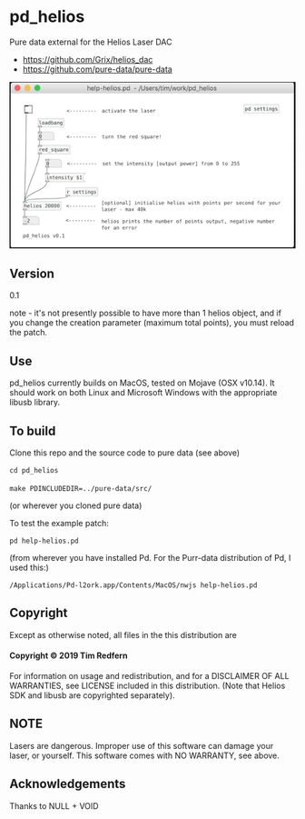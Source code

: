 # pd_helios
Pure data external for the Helios Laser DAC

* https://github.com/Grix/helios_dac
* https://github.com/pure-data/pure-data

![help-helios.pd](help.png)

## Version

0.1

note - it's not presently possible to have more than 1 helios object, and if you change the creation parameter (maximum total points), you must reload the patch. 

## Use

pd_helios currently builds on MacOS, tested on Mojave (OSX v10.14). It should work on both Linux and Microsoft Windows with the appropriate libusb library.

## To build

Clone this repo and the source code to pure data (see above)

```
cd pd_helios

make PDINCLUDEDIR=../pure-data/src/
```

(or wherever you cloned pure data)

To test the example patch:

```
pd help-helios.pd
```

(from wherever you have installed Pd. For the Purr-data distribution of Pd, I used this:)

```
/Applications/Pd-l2ork.app/Contents/MacOS/nwjs help-helios.pd 
```

## Copyright

Except as otherwise noted, all files in the this distribution are

#### Copyright © 2019 Tim Redfern

For information on usage and redistribution, and for a DISCLAIMER OF ALL
WARRANTIES, see LICENSE included in this distribution.
(Note that Helios SDK and libusb are copyrighted separately).

## NOTE

Lasers are dangerous. Improper use of this software can damage your laser, or yourself. This software comes with NO WARRANTY, see above.

## Acknowledgements

Thanks to NULL + VOID